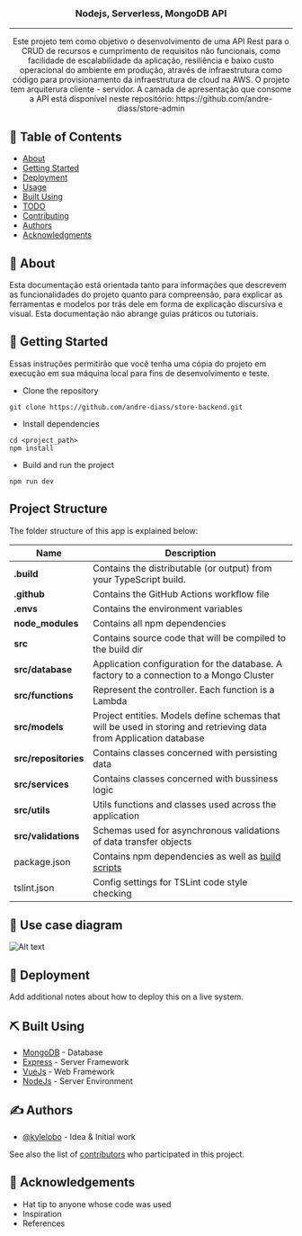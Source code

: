 
<h3 align="center">Nodejs, Serverless, MongoDB API</h3>

---

<p align="center"> 
Este projeto tem como objetivo o desenvolvimento de uma API Rest para o CRUD de recursos e 
cumprimento de requisitos não funcionais, como facilidade de escalabilidade da aplicação, resiliência e baixo custo operacional do ambiente em produção, através de infraestrutura como código 
para provisionamento da infraestrutura de cloud na AWS. O projeto tem arquiterura cliente - servidor. A camada de apresentação que consome a API está disponível neste repositório: 
https://github.com/andre-diass/store-admin
</p>

## 📝 Table of Contents
- [About](#about)
- [Getting Started](#getting_started)
- [Deployment](#deployment)
- [Usage](#usage)
- [Built Using](#built_using)
- [TODO](../TODO.md)
- [Contributing](../CONTRIBUTING.md)
- [Authors](#authors)
- [Acknowledgments](#acknowledgement)

## 📕 About <a name = "about"></a>
Esta documentação está orientada tanto para informações que descrevem as funcionalidades do projeto quanto para compreensão, 
para explicar as ferramentas e modelos por trás dele em forma de explicação discursiva e visual. Esta documentação não abrange guias práticos ou tutoriais.

## 🏁 Getting Started <a name = "getting_started"></a>
Essas instruções permitirão que você tenha uma cópia do projeto em execução em sua máquina local para fins de desenvolvimento e teste.

- Clone the repository
```
git clone https://github.com/andre-diass/store-backend.git
```
- Install dependencies
```
cd <project_path>
npm install
```
- Build and run the project
```
npm run dev
```

## Project Structure <a name = "project_structure"></a>
The folder structure of this app is explained below:

| Name | Description |
| ------------------------ | --------------------------------------------------------------------------------------------- |
| **.build**               | Contains the distributable (or output) from your TypeScript build.  |
| **.github**              | Contains the GitHub Actions workflow file  |
| **.envs**                | Contains the environment variables   |
| **node_modules**         | Contains all npm dependencies                                                            |
| **src**                  | Contains source code that will be compiled to the build dir                              |
| **src/database**         | Application configuration for the database. A factory to a connection to a Mongo Cluster
| **src/functions**        | Represent the controller. Each function is a Lambda 
| **src/models**           | Project entities. Models define schemas that will be used in storing and retrieving data from Application database  
| **src/repositories**     | Contains classes concerned with persisting data 
| **src/services**         | Contains classes concerned with bussiness logic                       
| **src/utils**            | Utils functions and classes used across the application  |
| **src/validations**      | Schemas used for asynchronous validations of data transfer objects |                                                            |
| package.json             | Contains npm dependencies as well as [build scripts](#what-if-a-library-isnt-on-definitelytyped)   | tsconfig.json            | Config settings for compiling source code only written in TypeScript    
| tslint.json              | Config settings for TSLint code style checking                                                |



## 🚀 Use case diagram <a name = "deployment"></a>
![Alt text](https://upload-png-4567.s3.us-west-1.amazonaws.com/Use%20case%20diagram%20%281%29.jpg?response-content-disposition=inline&X-Amz-Security-Token=IQoJb3JpZ2luX2VjEAQaCXNhLWVhc3QtMSJHMEUCIQCpCxwn30rsYh1AvLIeZJ03i1m9%2BasumRXfH0iL7dLYBwIgALOQR4BuE06cihpA%2BpyA4gVExBoKXkKRkXbmOOAcM%2FUq7QIIrf%2F%2F%2F%2F%2F%2F%2F%2F%2F%2FARABGgwyMDIyNjA4MDY3NjMiDPOdO8cdeuK20AtKyCrBAq9ivkfHiQzyT9UNS%2Fvpzb3AZdt%2FRjFlHBB5SJ3w8zvIJjxxiFSJCfbqZr7QbWFCALAYw262AaRYBebv976i7x%2B4piP6JLj4yTXHUgxnsdhJayPnUUOIOTCAzRzj8JVtRPOwuM6QeHwnetS9ciQnHc04ZJ9evz2eD4nXB8Eo9d%2FaqPtiMwa%2BkwJ7V0Rf%2FStRir%2FjD%2F3VoueElSlNj22DgBaWxDGfJTGFAt%2BwXKw87YqvXzgIcXLZ4PT4k7hOyDmDKFXXdbnt6BF8owSI1U51BvwBwxp0BmmS3mNr9fA1pNaq8xrPxpU5BwObg38Pa5vEPRHpOYJOqMvnOlEbUWEjygZuwRanfRmxIIQWgiRFGetL1q7%2F421LiQVSQjG14XfD%2BTH%2FaaHOJgiP5D4rcqNIMFr8yfIgP3kMhnsFLxW%2BwyvhHTDWwZutBjqzAohGdOBRBgSgdUYrnXbvFp0gINYx4MvGkkqeSX99ZnULREUp4Rh3mjG3TALtQxRREXv3T7ww6WKpEWSXQ2cQ1bYv1n6l3yKbTM%2F5cPCu0dVltjoMrKfyOIFQ1i9Oj0MoW6PV4IXRXbbG6ZvLDoeBaAL8IahWqKX6IReaRuM9uMcQ0EEcGUkkG2E%2BfY1Bw0sfhzCie8bxvhXnif9gEdbMK3cuG300gAdbWK6NUT2Wt8xmcEm4GC4oSAy294D2OWXybceFNZd0tRR2zDG3ScHgXjZr0tLvKOauu9kdXnA4CbyUwBGfoY5CrgZzD%2BgeGePweZPXgyAxtOE16VeH8J7uhkE5%2BwljEu%2Bmc%2FyYhIgWj0df1iw0SzCMkJg7QCDt%2Bh6N8eobjLjy%2FVN4zlsiONZcW2jD32M%3D&X-Amz-Algorithm=AWS4-HMAC-SHA256&X-Amz-Date=20240116T200343Z&X-Amz-SignedHeaders=host&X-Amz-Expires=300&X-Amz-Credential=ASIAS6F5O7RVRCUYOYPX%2F20240116%2Fus-west-1%2Fs3%2Faws4_request&X-Amz-Signature=ac900f9cd89c6ea98fb985eeff402f96a04f5df1eef778871f4d04307700ce84)



## 🚀 Deployment <a name = "deployment"></a>
Add additional notes about how to deploy this on a live system.

## ⛏️ Built Using <a name = "built_using"></a>
- [MongoDB](https://www.mongodb.com/) - Database
- [Express](https://expressjs.com/) - Server Framework
- [VueJs](https://vuejs.org/) - Web Framework
- [NodeJs](https://nodejs.org/en/) - Server Environment

## ✍️ Authors <a name = "authors"></a>
- [@kylelobo](https://github.com/kylelobo) - Idea & Initial work

See also the list of [contributors](https://github.com/kylelobo/The-Documentation-Compendium/contributors) who participated in this project.

## 🎉 Acknowledgements <a name = "acknowledgement"></a>
- Hat tip to anyone whose code was used
- Inspiration
- References

